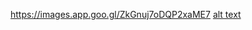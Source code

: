 https://images.app.goo.gl/ZkGnuj7oDQP2xaME7
[alt text](https://images.app.goo.gl/ZkGnuj7oDQP2xaME7?raw=true)
